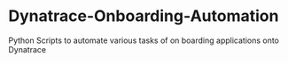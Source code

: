 # Dynatrace-Onboarding-Automation
Python Scripts to automate various tasks of on boarding applications onto Dynatrace

